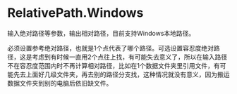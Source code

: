 # RelativePath.Windows

输入绝对路径等参数，输出相对路径，目前支持Windows本地路径。

必须设置参考绝对路径，也就是1个点代表了哪个路径。可选设置容忍度绝对路径，这是考虑到有时候一直用2个点往上找，有可能失去意义了，所以在输入路径不在容忍度范围内时不再计算相对路径，比如在1个数据文件夹里引用文件，有可能先去上面好几级文件夹，再去别的路径分支找，这种情况就没有意义，因为搬运数据文件夹到别的电脑后依旧缺文件。